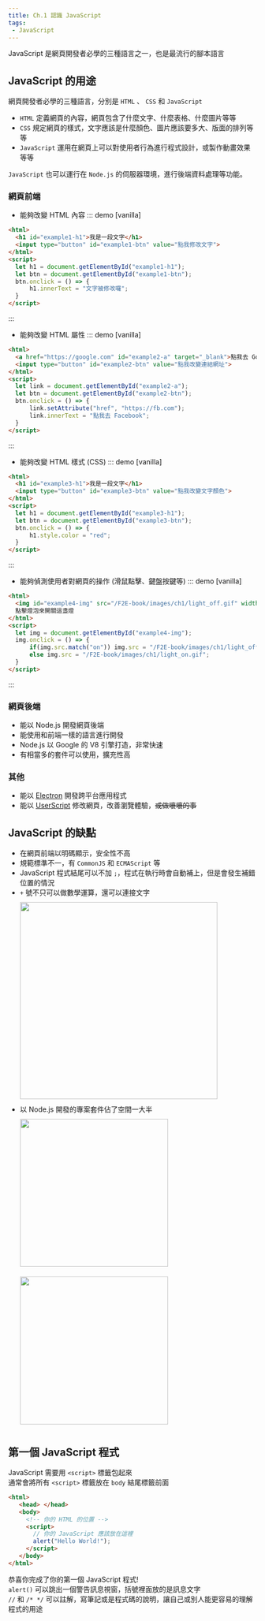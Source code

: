 ```yaml
--- 
title: Ch.1 認識 JavaScript
tags:
 - JavaScript
---
```


JavaScript 是網頁開發者必學的三種語言之一，也是最流行的腳本語言

<!-- more -->

## JavaScript 的用途

網頁開發者必學的三種語言，分別是 `HTML` 、 `CSS` 和 `JavaScript`  
- `HTML` 定義網頁的內容，網頁包含了什麼文字、什麼表格、什麼圖片等等
- `CSS` 規定網頁的樣式，文字應該是什麼顏色、圖片應該要多大、版面的排列等等
- `JavaScript` 運用在網頁上可以對使用者行為進行程式設計，或製作動畫效果等等

`JavaScript` 也可以運行在 `Node.js` 的伺服器環境，進行後端資料處理等功能。

### 網頁前端
- 能夠改變 HTML 內容
::: demo [vanilla]
```html
<html>
  <h1 id="example1-h1">我是一段文字</h1>
  <input type="button" id="example1-btn" value="點我修改文字">
</html>
<script>
  let h1 = document.getElementById("example1-h1");
  let btn = document.getElementById("example1-btn");
  btn.onclick = () => {
      h1.innerText = "文字被修改囉";
  }
</script>
```
:::
- 能夠改變 HTML 屬性
::: demo [vanilla]
```html
<html>
  <a href="https://google.com" id="example2-a" target="_blank">點我去 Google</a><br><br>
  <input type="button" id="example2-btn" value="點我改變連結網址">
</html>
<script>
  let link = document.getElementById("example2-a");
  let btn = document.getElementById("example2-btn");
  btn.onclick = () => {
      link.setAttribute("href", "https://fb.com");
      link.innerText = "點我去 Facebook";
  }
</script>
```
:::
- 能夠改變 HTML 樣式 (CSS)
::: demo [vanilla]
```html
<html>
  <h1 id="example3-h1">我是一段文字</h1>
  <input type="button" id="example3-btn" value="點我改變文字顏色">
</html>
<script>
  let h1 = document.getElementById("example3-h1");
  let btn = document.getElementById("example3-btn");
  btn.onclick = () => {
      h1.style.color = "red";
  }
</script>
```
:::
- 能夠偵測使用者對網頁的操作 (滑鼠點擊、鍵盤按鍵等)
::: demo [vanilla]
```html
<html>
  <img id="example4-img" src="/F2E-book/images/ch1/light_off.gif" width="100" height="180">
  點擊燈泡來開關這盞燈
</html>
<script>
  let img = document.getElementById("example4-img");
  img.onclick = () => {
      if(img.src.match("on")) img.src = "/F2E-book/images/ch1/light_off.gif";
      else img.src = "/F2E-book/images/ch1/light_on.gif";
  }
</script>
```
:::

### 網頁後端
- 能以 Node.js 開發網頁後端
- 能使用和前端一樣的語言進行開發
- Node.js 以 Google 的 V8 引擎打造，非常快速
- 有相當多的套件可以使用，擴充性高

### 其他
- 能以 [Electron](https://electronjs.org/) 開發跨平台應用程式
- 能以 [UserScript](https://greasyfork.org/zh-TW) 修改網頁，改善瀏覽體驗，~~或做壞壞的事~~

## JavaScript 的缺點
- 在網頁前端以明碼顯示，安全性不高
- 規範標準不一，有 `CommonJS` 和 `ECMAScript` 等
- JavaScript 程式結尾可以不加 `;`，程式在執行時會自動補上，但是會發生補錯位置的情況
- `+` 號不只可以做數學運算，還可以連接文字  
  <img src="/F2E-book/images/ch1/meme_js.jpeg" height="400" style="margin: 10px 0;">  
- 以 Node.js 開發的專案套件佔了空間一大半  
  <img src="/F2E-book/images/ch1/meme_node1.png" height="300" style="margin: 10px 0;">  
  <img src="/F2E-book/images/ch1/meme_node2.png" height="300" style="margin: 10px 0;">

## 第一個 JavaScript 程式
JavaScript 需要用 `<script>` 標籤包起來  
通常會將所有 `<script>` 標籤放在 `body` 結尾標籤前面  

```html {5-8}
<html>
   <head> </head>
   <body>
     <!-- 你的 HTML 的位置 -->
     <script>
       // 你的 JavaScript 應該放在這裡
       alert("Hello World!");
     </script>
   </body>
</html> 
```

恭喜你完成了你的第一個 JavaScript 程式!  
`alert()` 可以跳出一個警告訊息視窗，括號裡面放的是訊息文字  
`//` 和 `/* */` 可以註解，寫筆記或是程式碼的說明，讓自己或別人能更容易的理解程式的用途  

